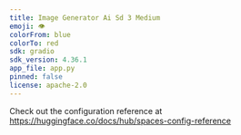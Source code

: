 ```yaml
---
title: Image Generator Ai Sd 3 Medium
emoji: 👁
colorFrom: blue
colorTo: red
sdk: gradio
sdk_version: 4.36.1
app_file: app.py
pinned: false
license: apache-2.0
---
```


Check out the configuration reference at https://huggingface.co/docs/hub/spaces-config-reference
